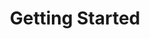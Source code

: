 ---
image: /images/NodeAndRel.png
title: Getting Started
position: 1.02
description: 
content_markdown: >-
  ###### Access Technopedia data by using the Technopedia API.
  Access data in Technopedia by using the TQL endpoint or the TID endpoint.
  * Technopedia endpoints enable to you to use the Technopedia ID endpoint to get information about an entity in the graph, such as product information or a node attribute by specifying the Technopedia ID.
  * Use the Technopedia query language (TQL) with the TQL endpoint to form custom queries that query data in the Technopedia database.<br>
  <br>
  
  #### Get an API key<br>
     
  Before you can get data from data from the Technopedia database, you must get an API key from Flexera Technopedia support.
  The API key authorizes you to access the data that is available with your subscription.

    You might not be able to access data from all nodes in the Technopedia graph if your Technopedia subscription doesn't permit access to that data.
    {: .info}
  <br>
  
  #### Making API Requests to Technopedia<br>

  You can use cURL or a third-party API client to get data from the Technopedia database.<br>
  The base URL for all API queries is <br>
  `https://v6-1.technopedia.com/`
  <br>
  
    Typically, cURL is preinstalled on Mac and Linux computers, and Windows users must install cURL. <br>
    {: .info}

  For example, the following example is a cURL query: <br>
  `curl -G -H "Authorization: Bearer <API_KEY>" https://v6-1.technopedia.com/tql" --data-urlencode "q=MATCH (s:SOFTWARE_PRODUCT) RETURN s.product"`<br>
  
   
  You can also use a third-party API client, such as Postman to make API requests as shown in the following image.<br>
  <br>
  ![API Image](/images/bearer_token.png){: .img-responsive}<br>
    
 
  #### Methods<br>

  You can only make API GET requests to the Technopedia database.<br>

  #### Parameters<br>

  For the Technopedia-id endpoint, you provide the Technopedia ID parameter.<br>
  For example; `https://v6-1.technopedia.com/technopedia-id/<Technopedia ID>`<br>
  For the TQL endpoint, you provide MATCH statements with parameters that specify nodes, attributes, and relationships between nodes which are optional. <br>
  `https://v6-1.technopedia.com/tql?q=<TQL_query>`

  
  #### Authentication<br>
  
  ###### The Technopedia Version 6 API uses OAuth for authentication. To authenticate in a new session, you pass the API key in the request header. <br> 
  The API key is provided by Flexera Technopedia support.

  In the following examples, an API key example is used in a cURL example and in the Postman API client. The key `Bearer b93477a9-054b-4878-a16f-d7f5d1f27a7a` is used in both examples.
  <br>
  <br>
  The following example shows the API key in a cURL request:<br>
  <br>
  `curl -G -H "Authorization: Bearer b93477a9-054b-4878-a16f-d7f5d1f27a7a" "https://v6.technopedia.com/tql" --data-urlencode "q=MATCH (s:SOFTWARE_PRODUCT) RETURN s.product"`<br>
  
   {: .success}

  Use the `--data-urlencode` option in the cURL command to encode spaces.<br>
  
  
  The following example shows where you add the API key to the header of a GET request in the Postman API client:<br>
  <br>
  ![API Image](/images/bearer_token.png){: .img-responsive}<br>



left_code_blocks:
  - code_block: |-
      curl -G -H "Authorization: Bearer <API_KEY>" https://v6-1.technopedia.com/tql" --data-urlencode "q=MATCH (s:SOFTWARE_PRODUCT) RETURN s.product"

      curl -G -H "Authorization: Bearer b93477a9-054b-4878-a16f-d7fdd1f27a7a" "https://v6-1.technopedia.com/tql" --data-urlencode "q=MATCH (s:SOFTWARE_PRODUCT) RETURN s.product"
        
    title: cURL authentication examples
    language: bash
    
right_code_blocks:
  - code_block: |2-
      curl -G -H "Authorization: Bearer <API_KEY>" https://v6-1.technopedia.com/<endpoint>

      Example:
      curl -G -H "Authorization: Bearer b93477a9-054b-4878-a16f-d7f5d17a7a" "https://v6-1.technopedia.com/<endpoint>
        
    title: Authentication
    language: bash
---